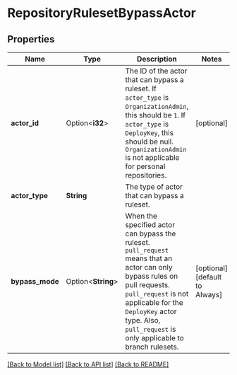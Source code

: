 # RepositoryRulesetBypassActor

## Properties

Name | Type | Description | Notes
------------ | ------------- | ------------- | -------------
**actor_id** | Option<**i32**> | The ID of the actor that can bypass a ruleset. If `actor_type` is `OrganizationAdmin`, this should be `1`. If `actor_type` is `DeployKey`, this should be null. `OrganizationAdmin` is not applicable for personal repositories. | [optional]
**actor_type** | **String** | The type of actor that can bypass a ruleset. | 
**bypass_mode** | Option<**String**> | When the specified actor can bypass the ruleset. `pull_request` means that an actor can only bypass rules on pull requests. `pull_request` is not applicable for the `DeployKey` actor type. Also, `pull_request` is only applicable to branch rulesets. | [optional][default to Always]

[[Back to Model list]](../README.md#documentation-for-models) [[Back to API list]](../README.md#documentation-for-api-endpoints) [[Back to README]](../README.md)



